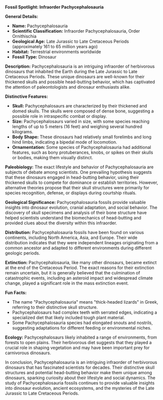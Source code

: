 **Fossil Spotlight: Infraorder Pachycephalosauria**

**General Details:**
- **Name:** Pachycephalosauria
- **Scientific Classification:** Infraorder Pachycephalosauria, Order Ornithischia
- **Geological Age:** Late Jurassic to Late Cretaceous Periods (approximately 161 to 65 million years ago)
- **Habitat:** Terrestrial environments worldwide
- **Fossil Type:** Dinosaur

**Description:**
Pachycephalosauria is an intriguing infraorder of herbivorous dinosaurs that inhabited the Earth during the Late Jurassic to Late Cretaceous Periods. These unique dinosaurs are well-known for their thickened skulls and possible head-butting behavior, which has captivated the attention of paleontologists and dinosaur enthusiasts alike.

**Distinctive Features:**
- **Skull:** Pachycephalosaurs are characterized by their thickened and domed skulls. The skulls were composed of dense bone, suggesting a possible role in intraspecific combat or display.
- **Size:** Pachycephalosaurs varied in size, with some species reaching lengths of up to 5 meters (16 feet) and weighing several hundred kilograms.
- **Body Shape:** These dinosaurs had relatively small forelimbs and long hind limbs, indicating a bipedal mode of locomotion.
- **Ornamentation:** Some species of Pachycephalosauria had additional features, such as bony protuberances, knobs, or spikes on their skulls or bodies, making them visually distinct.

**Paleobiology:**
The exact lifestyle and behavior of Pachycephalosauria are subjects of debate among scientists. One prevailing hypothesis suggests that these dinosaurs engaged in head-butting behavior, using their thickened skulls to compete for dominance or establish territories. However, alternative theories propose that their skull structures were primarily for species recognition, defense, or displays during courtship rituals.

**Geological Significance:**
Pachycephalosauria fossils provide valuable insights into dinosaur evolution, cranial adaptation, and social behavior. The discovery of skull specimens and analysis of their bone structure have helped scientists understand the biomechanics of head-butting and provided clues about the diversity within this infraorder.

**Distribution:**
Pachycephalosauria fossils have been found on various continents, including North America, Asia, and Europe. Their wide distribution indicates that they were independent lineages originating from a common ancestor and adapted to different environments during different geologic periods.

**Extinction:**
Pachycephalosauria, like many other dinosaurs, became extinct at the end of the Cretaceous Period. The exact reasons for their extinction remain uncertain, but it is generally believed that the culmination of catastrophic events, including an asteroid impact and widespread climate change, played a significant role in the mass extinction event.

**Fun Facts:**
- The name "Pachycephalosauria" means "thick-headed lizards" in Greek, referring to their distinctive skull structure.
- Pachycephalosaurs had complex teeth with serrated edges, indicating a specialized diet that likely included tough plant material.
- Some Pachycephalosauria species had elongated snouts and nostrils, suggesting adaptations for different feeding or environmental niches.

**Ecology:**
Pachycephalosaurs likely inhabited a range of environments, from forests to open plains. Their herbivorous diet suggests that they played a crucial role in shaping vegetation and may have been important prey for carnivorous dinosaurs.

In conclusion, Pachycephalosauria is an intriguing infraorder of herbivorous dinosaurs that has fascinated scientists for decades. Their distinctive skull structures and potential head-butting behavior make them unique among dinosaurs, sparking curiosity about their lifestyle and social dynamics. The study of Pachycephalosauria fossils continues to provide valuable insights into dinosaur evolution, ancient ecosystems, and the mysteries of the Late Jurassic to Late Cretaceous Periods.